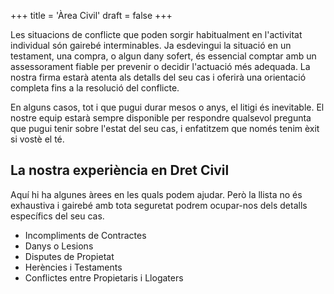+++
title = 'Àrea Civil'
draft = false
+++

Les situacions de conflicte que poden sorgir habitualment en l'activitat individual són gairebé interminables. Ja esdevingui la situació en un testament, una compra, o algun dany sofert, és essencial comptar amb un assessorament fiable per prevenir o decidir l'actuació més adequada. La nostra firma estarà atenta als detalls del seu cas i oferirà una orientació completa fins a la resolució del conflicte.

En alguns casos, tot i que pugui durar mesos o anys, el litigi és inevitable. El nostre equip estarà sempre disponible per respondre qualsevol pregunta que pugui tenir sobre l'estat del seu cas, i enfatitzem que només tenim èxit si vostè el té.

## La nostra experiència en Dret Civil

Aquí hi ha algunes àrees en les quals podem ajudar. Però la llista no és exhaustiva i gairebé amb tota seguretat podrem ocupar-nos dels detalls específics del seu cas.

* Incompliments de Contractes
* Danys o Lesions
* Disputes de Propietat
* Herències i Testaments
* Conflictes entre Propietaris i Llogaters
